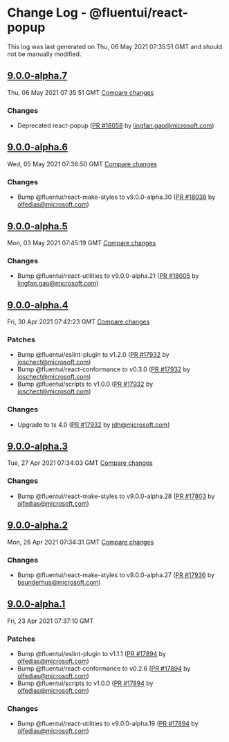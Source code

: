 # Change Log - @fluentui/react-popup

This log was last generated on Thu, 06 May 2021 07:35:51 GMT and should not be manually modified.

<!-- Start content -->

## [9.0.0-alpha.7](https://github.com/microsoft/fluentui/tree/@fluentui/react-popup_v9.0.0-alpha.7)

Thu, 06 May 2021 07:35:51 GMT 
[Compare changes](https://github.com/microsoft/fluentui/compare/@fluentui/react-popup_v9.0.0-alpha.6..@fluentui/react-popup_v9.0.0-alpha.7)

### Changes

- Deprecated react-popup ([PR #18058](https://github.com/microsoft/fluentui/pull/18058) by lingfan.gao@microsoft.com)

## [9.0.0-alpha.6](https://github.com/microsoft/fluentui/tree/@fluentui/react-popup_v9.0.0-alpha.6)

Wed, 05 May 2021 07:36:50 GMT 
[Compare changes](https://github.com/microsoft/fluentui/compare/@fluentui/react-popup_v9.0.0-alpha.5..@fluentui/react-popup_v9.0.0-alpha.6)

### Changes

- Bump @fluentui/react-make-styles to v9.0.0-alpha.30 ([PR #18038](https://github.com/microsoft/fluentui/pull/18038) by olfedias@microsoft.com)

## [9.0.0-alpha.5](https://github.com/microsoft/fluentui/tree/@fluentui/react-popup_v9.0.0-alpha.5)

Mon, 03 May 2021 07:45:19 GMT 
[Compare changes](https://github.com/microsoft/fluentui/compare/@fluentui/react-popup_v9.0.0-alpha.4..@fluentui/react-popup_v9.0.0-alpha.5)

### Changes

- Bump @fluentui/react-utilities to v9.0.0-alpha.21 ([PR #18005](https://github.com/microsoft/fluentui/pull/18005) by lingfan.gao@microsoft.com)

## [9.0.0-alpha.4](https://github.com/microsoft/fluentui/tree/@fluentui/react-popup_v9.0.0-alpha.4)

Fri, 30 Apr 2021 07:42:23 GMT 
[Compare changes](https://github.com/microsoft/fluentui/compare/@fluentui/react-popup_v9.0.0-alpha.3..@fluentui/react-popup_v9.0.0-alpha.4)

### Patches

- Bump @fluentui/eslint-plugin to v1.2.0 ([PR #17932](https://github.com/microsoft/fluentui/pull/17932) by joschect@microsoft.com)
- Bump @fluentui/react-conformance to v0.3.0 ([PR #17932](https://github.com/microsoft/fluentui/pull/17932) by joschect@microsoft.com)
- Bump @fluentui/scripts to v1.0.0 ([PR #17932](https://github.com/microsoft/fluentui/pull/17932) by joschect@microsoft.com)

### Changes

- Upgrade to ts 4.0 ([PR #17932](https://github.com/microsoft/fluentui/pull/17932) by jdh@microsoft.com)

## [9.0.0-alpha.3](https://github.com/microsoft/fluentui/tree/@fluentui/react-popup_v9.0.0-alpha.3)

Tue, 27 Apr 2021 07:34:03 GMT 
[Compare changes](https://github.com/microsoft/fluentui/compare/@fluentui/react-popup_v9.0.0-alpha.2..@fluentui/react-popup_v9.0.0-alpha.3)

### Changes

- Bump @fluentui/react-make-styles to v9.0.0-alpha.28 ([PR #17803](https://github.com/microsoft/fluentui/pull/17803) by olfedias@microsoft.com)

## [9.0.0-alpha.2](https://github.com/microsoft/fluentui/tree/@fluentui/react-popup_v9.0.0-alpha.2)

Mon, 26 Apr 2021 07:34:31 GMT 
[Compare changes](https://github.com/microsoft/fluentui/compare/@fluentui/react-popup_v9.0.0-alpha.1..@fluentui/react-popup_v9.0.0-alpha.2)

### Changes

- Bump @fluentui/react-make-styles to v9.0.0-alpha.27 ([PR #17936](https://github.com/microsoft/fluentui/pull/17936) by bsunderhus@microsoft.com)

## [9.0.0-alpha.1](https://github.com/microsoft/fluentui/tree/@fluentui/react-popup_v9.0.0-alpha.1)

Fri, 23 Apr 2021 07:37:10 GMT

### Patches

- Bump @fluentui/eslint-plugin to v1.1.1 ([PR #17894](https://github.com/microsoft/fluentui/pull/17894) by olfedias@microsoft.com)
- Bump @fluentui/react-conformance to v0.2.6 ([PR #17894](https://github.com/microsoft/fluentui/pull/17894) by olfedias@microsoft.com)
- Bump @fluentui/scripts to v1.0.0 ([PR #17894](https://github.com/microsoft/fluentui/pull/17894) by olfedias@microsoft.com)

### Changes

- Bump @fluentui/react-utilities to v9.0.0-alpha.19 ([PR #17894](https://github.com/microsoft/fluentui/pull/17894) by olfedias@microsoft.com)
